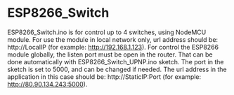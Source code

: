 # ESP8266_Switch
ESP8266_Switch.ino is for control up to 4 switches, using NodeMCU module. For use the module in local network only, url address should be:
http://LocalIP (for example: http://192.168.1.123). For control the ESP8266 module globally, the listen port must be open in the router. 
That can be done automatically with ESP8266_Switch_UPNP.ino sketch. The port in the sketch is set to 5000, and can be changed if needed. The url address in the application in this case should be: http://StaticIP:Port (for example: http://80.90.134.243:5000).


